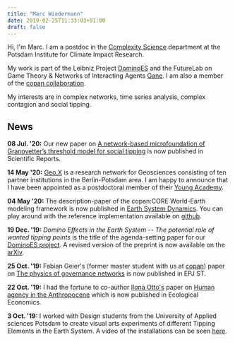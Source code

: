 ```yaml
---
title: "Marc Wiedermann"
date: 2019-02-25T11:33:03+01:00
draft: false
---
```


Hi, I'm Marc. I am a postdoc in the [Complexity
Science](https://www.pik-potsdam.de/research/complexity-science) department at
the Potsdam Institute for Climate Impact Research. 

My work is part of the Leibniz Project
[DominoES](https://www.pik-potsdam.de/research/projects/activities/dominoes)
and the FutureLab on Game Theory & Networks of Interacting Agents
[Gane](https://www.pik-potsdam.de/research/futurelabs/gane). I am also a member
of the [copan
collaboration](https://www.pik-potsdam.de/research/projects/activities/copan).

My interests are in complex networks, time series analysis, complex contagion and social tipping.

## News

**08 Jul. '20:** Our new paper on [A network-based microfoundation of
Granovetter’s threshold model for social
tipping](https://www.nature.com/articles/s41598-020-67102-6) is now published
in Scientific Reports.

**14 May '20:** [Geo.X](https://www.geo-x.net/) is a research network for Geosciences consisting of ten
partner institutions in the Berlin-Potsdam area. I am happy to announce
that I have been appointed as a postdoctoral member of their [Young
Academy](https://www.geo-x.net/young-academy/fellows-2019).

**04 May '20:** The description-paper of the copan:CORE World-Earth modeling
framework is now published in [Earth System
Dynamics](https://www.earth-syst-dynam.net/11/395/2020/). You can play around with the reference implementation available on [github](https://github.com/pik-copan/pycopancore).

**19 Dec. '19:** *Domino Effects in the Earth System -- The potential role of wanted tipping points* is the 
title of the agenda-setting paper for our [DominoES
project](https://www.pik-potsdam.de/research/projects/activities/dominoes). 
A revised version of the preprint is now available on the
[arXiv](https://arxiv.org/abs/1911.10063).

**25 Oct. '19:** Fabian Geier's (former master student with us at
[copan](https://www.pik-potsdam.de/research/projects/activities/copan)) paper
on [The physics of governance networks](https://doi.org/10.1140/epjst/e2019-900120-4)
is now published in EPJ ST.

**22 Oct. '19:** I had the fortune to co-author [Ilona
Otto's](https://www.pik-potsdam.de/members/banaszak/) paper on [Human agency in
the Anthropocene](https://doi.org/10.1016/j.ecolecon.2019.106463) which is now
published in Ecological Economics.

**3 Oct. '19:** I worked with Design students from the University of Applied
sciences Potsdam to create visual arts experiments of different Tipping
Elements in the Earth System. A video of the installations can be seen
[here](https://vimeo.com/363540500).

<!-- **19 Jun. '19:** Our new paper on *The physics of governance networks* is now
available on the [arxiv](https://arxiv.org/abs/1906.08679). -->
